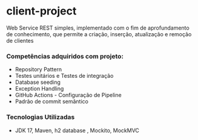 #  client-project

Web Service REST simples, implementado com o fim de aprofundamento de conhecimento, que permite a criação, inserção, atualização e remoção de clientes


###  Competências adquiridos com projeto:
- Repository Pattern
 - Testes unitários e Testes de integração  
 - Database seeding
 - Exception Handling
 - GitHub Actions - Configuração de Pipeline
 - Padrão de commit semântico 

###  Tecnologias Utilizadas
 - JDK 17, Maven, h2 database , Mockito, MockMVC

